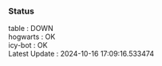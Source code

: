 ### Status


table : DOWN  
hogwarts : OK  
icy-bot : OK  
Latest Update : 2024-10-16 17:09:16.533474

